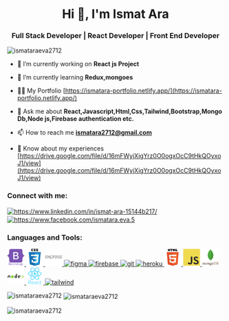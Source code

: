 <h1 align="center">Hi 👋, I'm Ismat Ara</h1>
<h3 align="center">Full Stack Developer | React Developer | Front End Developer</h3>

<p align="left"> <img src="https://komarev.com/ghpvc/?username=ismataraeva2712&label=Profile%20views&color=0e75b6&style=flat" alt="ismataraeva2712" /> </p>

- 🔭 I’m currently working on **React js Project**

- 🌱 I’m currently learning **Redux,mongoes**

- 👨‍💻 My Portfolio [https://ismatara-portfolio.netlify.app/](https://ismatara-portfolio.netlify.app/)

- 💬 Ask me about **React,Javascript,Html,Css,Tailwind,Bootstrap,Mongo Db,Node js,Firebase authentication etc.**

- 📫 How to reach me **ismatara2712@gmail.com**

- 📄 Know about my experiences [https://drive.google.com/file/d/16mFWyjXigYrz0O0ogxOcC9tHkQOyxoJ1/view](https://drive.google.com/file/d/16mFWyjXigYrz0O0ogxOcC9tHkQOyxoJ1/view)

<h3 align="left">Connect with me:</h3>
<p align="left">
<a href="https://linkedin.com/in/https://www.linkedin.com/in/ismat-ara-15144b217/" target="blank"><img align="center" src="https://raw.githubusercontent.com/rahuldkjain/github-profile-readme-generator/master/src/images/icons/Social/linked-in-alt.svg" alt="https://www.linkedin.com/in/ismat-ara-15144b217/" height="30" width="40" /></a>
<a href="https://fb.com/https://www.facebook.com/ismatara.eva.5" target="blank"><img align="center" src="https://raw.githubusercontent.com/rahuldkjain/github-profile-readme-generator/master/src/images/icons/Social/facebook.svg" alt="https://www.facebook.com/ismatara.eva.5" height="30" width="40" /></a>
</p>

<h3 align="left">Languages and Tools:</h3>
<p align="left"> <a href="https://getbootstrap.com" target="_blank" rel="noreferrer"> <img src="https://raw.githubusercontent.com/devicons/devicon/master/icons/bootstrap/bootstrap-plain-wordmark.svg" alt="bootstrap" width="40" height="40"/> </a> <a href="https://www.w3schools.com/css/" target="_blank" rel="noreferrer"> <img src="https://raw.githubusercontent.com/devicons/devicon/master/icons/css3/css3-original-wordmark.svg" alt="css3" width="40" height="40"/> </a> <a href="https://expressjs.com" target="_blank" rel="noreferrer"> <img src="https://raw.githubusercontent.com/devicons/devicon/master/icons/express/express-original-wordmark.svg" alt="express" width="40" height="40"/> </a> <a href="https://www.figma.com/" target="_blank" rel="noreferrer"> <img src="https://www.vectorlogo.zone/logos/figma/figma-icon.svg" alt="figma" width="40" height="40"/> </a> <a href="https://firebase.google.com/" target="_blank" rel="noreferrer"> <img src="https://www.vectorlogo.zone/logos/firebase/firebase-icon.svg" alt="firebase" width="40" height="40"/> </a> <a href="https://git-scm.com/" target="_blank" rel="noreferrer"> <img src="https://www.vectorlogo.zone/logos/git-scm/git-scm-icon.svg" alt="git" width="40" height="40"/> </a> <a href="https://heroku.com" target="_blank" rel="noreferrer"> <img src="https://www.vectorlogo.zone/logos/heroku/heroku-icon.svg" alt="heroku" width="40" height="40"/> </a> <a href="https://www.w3.org/html/" target="_blank" rel="noreferrer"> <img src="https://raw.githubusercontent.com/devicons/devicon/master/icons/html5/html5-original-wordmark.svg" alt="html5" width="40" height="40"/> </a> <a href="https://developer.mozilla.org/en-US/docs/Web/JavaScript" target="_blank" rel="noreferrer"> <img src="https://raw.githubusercontent.com/devicons/devicon/master/icons/javascript/javascript-original.svg" alt="javascript" width="40" height="40"/> </a> <a href="https://www.mongodb.com/" target="_blank" rel="noreferrer"> <img src="https://raw.githubusercontent.com/devicons/devicon/master/icons/mongodb/mongodb-original-wordmark.svg" alt="mongodb" width="40" height="40"/> </a> <a href="https://nodejs.org" target="_blank" rel="noreferrer"> <img src="https://raw.githubusercontent.com/devicons/devicon/master/icons/nodejs/nodejs-original-wordmark.svg" alt="nodejs" width="40" height="40"/> </a> <a href="https://reactjs.org/" target="_blank" rel="noreferrer"> <img src="https://raw.githubusercontent.com/devicons/devicon/master/icons/react/react-original-wordmark.svg" alt="react" width="40" height="40"/> </a> <a href="https://tailwindcss.com/" target="_blank" rel="noreferrer"> <img src="https://www.vectorlogo.zone/logos/tailwindcss/tailwindcss-icon.svg" alt="tailwind" width="40" height="40"/> </a> </p>

<p><img align="left" src="https://github-readme-stats.vercel.app/api/top-langs?username=ismataraeva2712&show_icons=true&locale=en&layout=compact" alt="ismataraeva2712" /></p>

<p>&nbsp;<img align="center" src="https://github-readme-stats.vercel.app/api?username=ismataraeva2712&show_icons=true&locale=en" alt="ismataraeva2712" /></p>

<p><img align="center" src="https://github-readme-streak-stats.herokuapp.com/?user=ismataraeva2712&" alt="ismataraeva2712" /></p>
